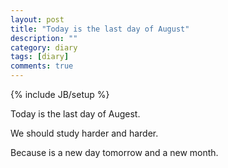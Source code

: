 ```yaml
---
layout: post
title: "Today is the last day of August"
description: ""
category: diary
tags: [diary]
comments: true
---
```

{% include JB/setup %}

Today is the last day of Augest.

We should study harder and harder.

Because is a new day tomorrow and a new month.

